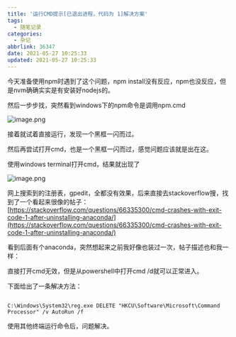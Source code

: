```yaml
---
title: '运行CMD提示[已退出进程，代码为 1]解决方案'
tags:
  - 随笔记录
categories:
  - 杂记
abbrlink: 36347
date: 2021-05-27 10:25:33
updated: 2021-05-27 10:25:33
---
```


今天准备使用npm时遇到了这个问题，npm install没有反应，npm也没反应，但是nvm确确实实是有安装好nodejs的。

然后一步步找，突然看到windows下的npm命令是调用npm.cmd

![image.png](https://cdn.nlark.com/yuque/0/2021/png/2658344/1622081898067-f4afff9f-cbdd-4099-8f5a-52377ffc6fd1.png#align=left&display=inline&height=100&margin=%5Bobject%20Object%5D&name=image.png&originHeight=200&originWidth=559&size=17226&status=done&style=none&width=279.5)

接着就试着直接运行，发现一个黑框一闪而过。

然后再尝试打开cmd，也是一个黑框一闪而过，感觉问题应该就是出在这。

使用windows terminal打开cmd，结果就出现了

![image.png](https://cdn.nlark.com/yuque/0/2021/png/2658344/1622082027615-7a316adb-8f69-4aa8-9f7c-21c68a935138.png#align=left&display=inline&height=108&margin=%5Bobject%20Object%5D&name=image.png&originHeight=216&originWidth=754&size=13853&status=done&style=none&width=377)

网上搜索到的注册表，gpedit，全都没有效果，后来直接去stackoverflow搜，找到了一个看起来很像的帖子：[https://stackoverflow.com/questions/66335300/cmd-crashes-with-exit-code-1-after-uninstalling-anaconda/](https://stackoverflow.com/questions/66335300/cmd-crashes-with-exit-code-1-after-uninstalling-anaconda/)

看到后面有个anaconda，突然想起来之前我好像也装过一次，帖子描述也和我一样：

直接打开cmd无效，但是从powershell中打开cmd /d就可以正常进入。

下面给出了一条解决方法：

```

C:\Windows\System32\reg.exe DELETE "HKCU\Software\Microsoft\Command Processor" /v AutoRun /f

```

使用其他终端运行命令后，问题解决。